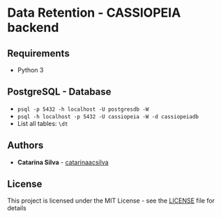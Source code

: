 # Data Retention - CASSIOPEIA backend


## Requirements

- Python 3


## PostgreSQL - Database

- `psql -p 5432 -h localhost -U postgresdb -W`
- `psql -h localhost -p 5432 -U cassiopeia -W -d cassiopeiadb`
- List all tables: `\dt`


## Authors

* **Catarina Silva** - [catarinaacsilva](https://github.com/catarinaacsilva)

## License

This project is licensed under the MIT License - see the [LICENSE](LICENSE) file for details